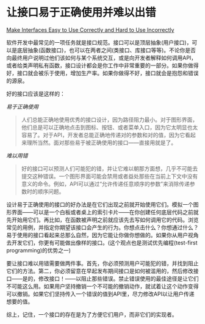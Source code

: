 # 让接口易于正确使用并难以出错

[Make Interfaces Easy to Use Correctly and Hard to Use Incorrectly](https://97-things-every-x-should-know.gitbooks.io/97-things-every-programmer-should-know/content/en/thing_55/)

软件开发中最常见的一项任务就是接口规范。接口可以是顶层抽象(用户接口)，可以是底层抽象(函数接口)，也可以在两者之间(类接口、库接口等等)。不论你是否向最终用户说明过他们该如何与某个系统交互，或是向开发者解释如何调用API，或者给类声明私有函数，接口设计都会是你工作中非常重要的一部分。如果你做得好，接口就会被乐于使用，增加生产率。如果你做得不好，接口就会是抱怨和错误的源泉。

好的接口应该是这样的：

*易于正确使用*
> 人们总能正确地使用优秀的接口设计，因为路径阻力最小。对于图形界面，他们总是可以正确地点击到图标、按钮、或者菜单入口，因为它太明显也太容易了。对于API，开发者总能正确地传递对的参数和对的值，因为它看起来理所当然。面对那些易于被正确使用的接口——直接用就是了。

*难以用错*
> 好的接口可以预测人们可能犯的错，并让它难以朝那方面想，几乎不可能去提交这种错误。一个图形界面可能会禁用或者益处那些在当前上下文中没有意义的命令。例如，API可以通过“允许传递任意顺序的参数”来消除传递参数时的顺序问题。

设计易于正确使用的接口的好办法是在它们出现之前就开始使用它们。模拟一个图形界面——可以是一个白板或者桌上的索引卡片——在你创建任何底层代码之前就先开始用它们。再比如，在函数被声明之前就应该先去写如何调用它的代码。浏览常见的用例，并指定你期望该接口会产生的行为。你想点击什么？你想通过什么？易于使用的接口看起来总那么自然，因为它能让你做你想做的。如果你从用户视角去开发它们，你更有可能做出像样的接口。(这个观点也是测试优先编程(test-first programming)的优势之一)

要让接口难以用错需要做两件事。首先，你必须预测用户可能犯的错，并找到阻止它们的方法。第二，你必须留意在早起发布期间接口是如何被滥用的，然后修改接口——是的，修改接口！——以阻止那些错误。禁止错误使用的最佳途径是让它们不可能这么用。如果用户坚持撤销一个不可能的撤销动作，就试着让这个动作变得可以撤销。如果它们坚持传入一个错误的值到API里，尽力修改API以让用户传递想要的值。

综上，记住，一个接口的存在是为了方便它们用户，而非它们的实现者。
